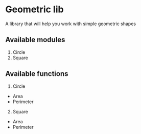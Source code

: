 # Geometric lib
A library that will help you work with simple geometric shapes
## Available modules
1. Circle
2. Square
## Available functions
1. Circle
  * Area
  * Perimeter
2. Square
  * Area
  * Perimeter
